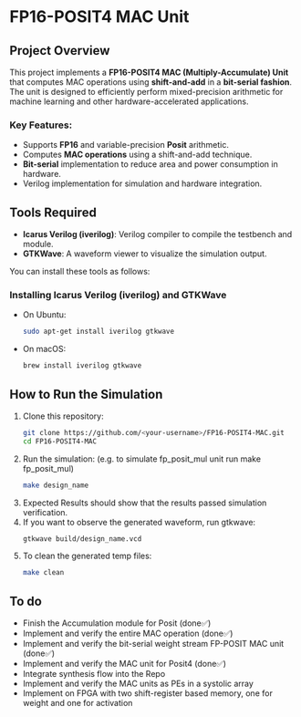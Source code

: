 # FP16-POSIT4 MAC Unit

## Project Overview

This project implements a **FP16-POSIT4 MAC (Multiply-Accumulate) Unit** that computes MAC operations using **shift-and-add** in a **bit-serial fashion**. The unit is designed to efficiently perform mixed-precision arithmetic for machine learning and other hardware-accelerated applications.

### Key Features:
- Supports **FP16** and variable-precision **Posit** arithmetic.
- Computes **MAC operations** using a shift-and-add technique.
- **Bit-serial** implementation to reduce area and power consumption in hardware.
- Verilog implementation for simulation and hardware integration.

## Tools Required

- **Icarus Verilog (iverilog)**: Verilog compiler to compile the testbench and module.
- **GTKWave**: A waveform viewer to visualize the simulation output.

You can install these tools as follows:

### Installing Icarus Verilog (iverilog) and GTKWave
- On Ubuntu:
  ```bash
  sudo apt-get install iverilog gtkwave
  ```
- On macOS:
  ```bash
  brew install iverilog gtkwave
  ```

## How to Run the Simulation

1. Clone this repository:
   ```bash
   git clone https://github.com/<your-username>/FP16-POSIT4-MAC.git
   cd FP16-POSIT4-MAC
   ```
2. Run the simulation: (e.g. to simulate fp_posit_mul unit run make fp_posit_mul)
   ```bash
   make design_name
   ```
3. Expected Results should show that the results passed simulation verification.
4. If you want to observe the generated waveform, run gtkwave:
   ```bash
   gtkwave build/design_name.vcd
   ```
5. To clean the generated temp files:
   ```bash
   make clean
   ```

## To do
- Finish the Accumulation module for Posit (done✅)
- Implement and verify the entire MAC operation (done✅)
- Implement and verify the bit-serial weight stream FP-POSIT MAC unit (done✅)
- Implement and verify the MAC unit for Posit4 (done✅)
- Integrate synthesis flow into the Repo
- Implement and verify the MAC units as PEs in a systolic array
- Implement on FPGA with two shift-register based memory, one for weight and one for activation
